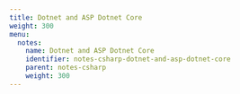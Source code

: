 ```yaml
---
title: Dotnet and ASP Dotnet Core
weight: 300
menu:
  notes:
    name: Dotnet and ASP Dotnet Core
    identifier: notes-csharp-dotnet-and-asp-dotnet-core
    parent: notes-csharp
    weight: 300
---
```

